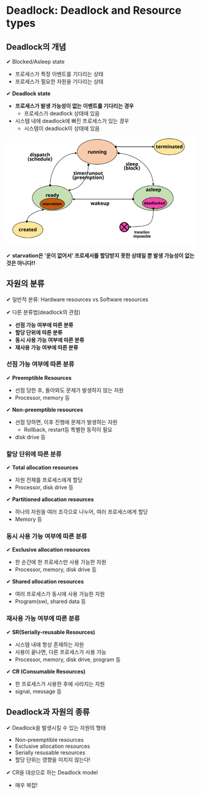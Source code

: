# Deadlock: Deadlock and Resource types

## Deadlock의 개념

✔ Blocked/Asleep state
- 프로세스가 특정 이벤트를 기다리는 상태
- 프로세스가 필요한 자원을 기다리는 상태

✔ **Deadlock state**
- **프로세스가 발생 가능성이 없는 이벤트를 기다리는 경우**
  - 프로세스가 deadlock 상태에 있음
- 시스템 내에 deadlock에 빠진 프로세스가 있는 경우
  - 시스템이 deadlock이 상태에 있음

![](assets/7_1.md/2022-12-21-22-06-52.png)

✔ **starvation은 '운이 없어서' 프로세서를 할당받지 못한 상태일 뿐 발생 가능성이 없는 것은 아니다!!**

## 자원의 분류

✔ 일반적 분류: Hardware resources vs Software resources

✔ 다른 분류법(deadlock의 관점)
- **선점 가능 여부에 따른 분류**
- **할당 단위에 따른 분류**
- **동시 사용 가능 여부에 따른 분류**
- **재사용 가능 여부에 따른 분류**

### 선점 가능 여부에 따른 분류

✔ **Preemptible Resources**
- 선점 당한 후, 돌아와도 문제가 발생하지 않는 자원
- Processor, memory 등

✔ **Non-preemptible resources**
- 선점 당하면, 이후 진행에 문제가 발생하는 자원
  - Rollback, restart등 특별한 동작이 필요
- disk drive 등

### 할당 단위에 따른 분류

✔ **Total allocation resources**
- 자원 전체를 프로세스에게 할당
- Processor, disk drive 등

✔ **Partitioned allocation resources**
- 하나의 자원을 여러 조각으로 나누어, 여러 프로세스에게 할당
- Memory 등

### 동시 사용 가능 여부에 따른 분류

✔ **Exclusive allocation resources**
- 한 순간에 한 프로세스만 사용 가능한 자원
- Processor, memory, disk drive 등

✔ **Shared allocation resources**
- 여러 프로세스가 동시에 사용 가능한 자원
- Program(sw), shared data 등

### 재사용 가능 여부에 따른 분류

✔ **SR(Serially-reusable Resources)**
- 시스템 내에 항상 존재하는 자원
- 사용이 끝나면, 다른 프로세스가 사용 가능
- Processor, memory, disk drive, program 등

✔ **CR (Consumable Resources)**
- 한 프로세스가 사용한 후에 사라지는 자원
- signal, message 등

## Deadlock과 자원의 종류

✔ Deadlock을 발생시킬 수 있는 자원의 형태
- Non-preemptible resources
- Exclusive allocation resources
- Serially resusable resources
- 할당 단위는 영향을 미치지 않는다!

✔ CR을 대상으로 하는 Deadlock model
- 매우 복잡!